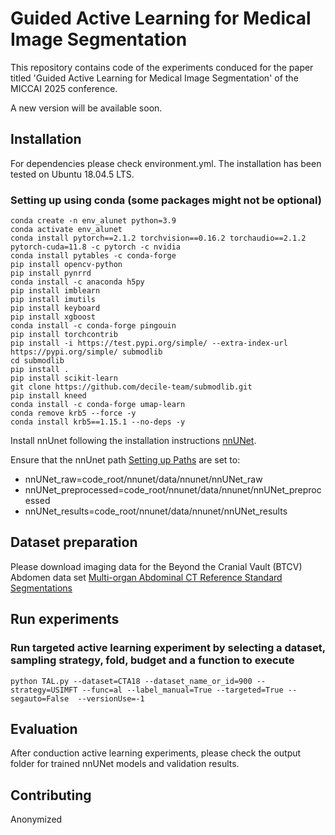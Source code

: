 # Guided Active Learning for Medical Image Segmentation

This repository contains code of the experiments conduced for the paper titled 'Guided Active Learning for Medical Image Segmentation' of the MICCAI 2025 conference.

A new version will be available soon.

## Installation
For dependencies please check environment.yml.
The installation has been tested on Ubuntu 18.04.5 LTS.

### Setting up using conda (some packages might not be optional)
```
conda create -n env_alunet python=3.9
conda activate env_alunet
conda install pytorch==2.1.2 torchvision==0.16.2 torchaudio==2.1.2 pytorch-cuda=11.8 -c pytorch -c nvidia
conda install pytables -c conda-forge
pip install opencv-python
pip install pynrrd
conda install -c anaconda h5py
pip install imblearn
pip install imutils
pip install keyboard
pip install xgboost
conda install -c conda-forge pingouin
pip install torchcontrib
pip install -i https://test.pypi.org/simple/ --extra-index-url https://pypi.org/simple/ submodlib
cd submodlib
pip install .
pip install scikit-learn
git clone https://github.com/decile-team/submodlib.git
pip install kneed
conda install -c conda-forge umap-learn
conda remove krb5 --force -y
conda install krb5==1.15.1 --no-deps -y
```

Install nnUnet following the installation instructions [nnUNet](https://github.com/MIC-DKFZ/nnUNet).

Ensure that the nnUnet path  [Setting up Paths](https://github.com/MIC-DKFZ/nnUNet/blob/master/documentation/setting_up_paths.md) are set to:
* nnUNet_raw=code_root/nnunet/data/nnunet/nnUNet_raw
* nnUNet_preprocessed=code_root/nnunet/data/nnunet/nnUNet_preprocessed
* nnUNet_results=code_root/nnunet/data/nnunet/nnUNet_results


## Dataset preparation
Please download imaging data for the Beyond the Cranial Vault (BTCV) Abdomen data set
[Multi-organ Abdominal CT Reference Standard Segmentations](https://zenodo.org/records/1169361)


## Run experiments
### Run targeted active learning experiment by selecting a dataset, sampling strategy, fold, budget and a function to execute
```
python TAL.py --dataset=CTA18 --dataset_name_or_id=900 --strategy=USIMFT --func=al --label_manual=True --targeted=True --segauto=False  --versionUse=-1
```

## Evaluation
After conduction active learning experiments, please check the output folder for trained nnUNet models and validation results.

## Contributing
Anonymized

